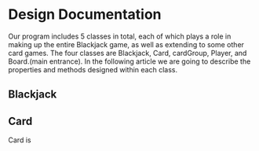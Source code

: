 # Design Documentation
Our program includes 5 classes in total, each of which plays a role in making up the entire Blackjack game, as well as extending to some other card games. The four classes are Blackjack, Card, cardGroup, Player, and Board.(main entrance). In the following article we are going to describe the properties and methods designed within each class.

## Blackjack

## Card
Card is 
<!--stackedit_data:
eyJoaXN0b3J5IjpbMTk0Njk2NzUzMywtOTExMTU5NjM3LDEyOT
gyOTU4NjJdfQ==
-->